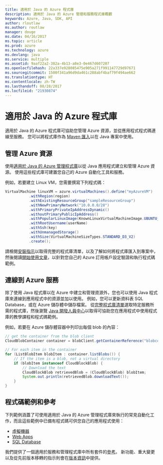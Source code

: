 ```yaml
---
title: 適用於 Java 的 Azure 程式庫
description: 適用於 Java 的 Azure 管理和服務程式庫概觀
keywords: Azure, Java, SDK, API
author: rloutlaw
ms.author: routlaw
manager: douge
ms.date: 04/16/2017
ms.topic: article
ms.prod: azure
ms.technology: azure
ms.devlang: java
ms.service: multiple
ms.assetid: 9aaf22a2-382a-4b13-a8e3-0e467d607207
ms.openlocfilehash: 22a337e928085475e905a271f991147729d97671
ms.sourcegitcommit: 1500f341a96d9da461c288abf4baf79f494ae662
ms.translationtype: HT
ms.contentlocale: zh-TW
ms.lasthandoff: 08/28/2017
ms.locfileid: "21930874"
---
```

# <a name="azure-libraries-for-java"></a>適用於 Java 的 Azure 程式庫

適用於 Java 的 Azure 程式庫可協助您管理 Azure 資源，並從應用程式程式碼連線至服務。 您可以將程式庫作為 [Maven 匯入](java-sdk-azure-install.md)以在 Java 專案中使用。 

## <a name="manage-azure-resources"></a>管理 Azure 資源

使用[適用於 Java 的 Azure 管理程式庫](java-sdk-azure-get-started.md)以從 Java 應用程式建立和管理 Azure 資源。 使用這些程式庫可建置您自己的 Azure 自動化工具和服務。 

例如，若要建立 Linux VM，您需要撰寫下列程式碼：

```java
VirtualMachine linuxVM = azure.virtualMachines().define("myAzureVM")
           .withRegion(region)
           .withExistingResourceGroup("sampleResourceGroup")
           .withNewPrimaryNetwork("10.0.0.0/28")
           .withPrimaryPrivateIpAddressDynamic()
           .withoutPrimaryPublicIpAddress()
           .withPopularLinuxImage(KnownLinuxVirtualMachineImage.UBUNTU_SERVER_16_04_LTS)
           .withRootUsername(userName)
           .withSsh(key)
           .withUnmanagedStorage()
           .withSize(VirtualMachineSizeTypes.STANDARD_D3_V2)
           .create();
 ```

請檢閱[安裝指示](java-sdk-azure-install.md)以取得完整的程式庫清單，以及了解如何將程式庫匯入到專案中，然後閱讀[開始使用文章](java-sdk-azure-get-started.md)，以針對您自己的 Azure 訂用帳戶設定驗證和執行程式碼範例。 

## <a name="connect-to-azure-services"></a>連線到 Azure 服務

除了使用 Java 程式庫以在 Azure 中建立和管理資源外，您也可以使用 Java 程式庫來連線到應用程式中的資源並加以使用。 例如，您可以更新資料表 SQL Database，或在 Azure 儲存體中儲存檔案。 從[完整程式庫清單](java-sdk-azure-install.md)選取特定服務所需的程式庫，然後瀏覽 [Java 開發人員中心](https://azure.microsoft.com/develop/java/)以取得可協助您在應用程式中使用程式庫的教學課程和程式碼範例。

例如，若要在 Azure 儲存體容器中列印出每個 blob 的內容：

```java
// get the container from the blob client
CloudBlobContainer container = blobClient.getContainerReference("blobcontainer");

// For each item in the container
for (ListBlobItem blobItem : container.listBlobs()) {
    // If the item is a blob, not a virtual directory
    if (blobItem instanceof CloudBlockBlob) {
        // Download the text
        CloudBlockBlob retrievedBlob = (CloudBlockBlob) blobItem;
        System.out.println(retrievedBlob.downloadText());
    }
}
```

## <a name="sample-code-and-reference"></a>程式碼範例和參考

下列範例涵蓋了可使用適用於 Java 的 Azure 管理程式庫來執行的常見自動化工作，而且這些範例中已備有程式碼可供您自己的應用程式使用：

- [虛擬機器](java-sdk-azure-virtual-machine-samples.md)
- [Web Apps](java-sdk-azure-web-apps-samples.md)
- [SQL Database](java-sdk-azure-sql-database-samples.md)
   
我們提供了一個適用於服務和管理程式庫中所有套件的[參考](https://docs.microsoft.com/java/api)。 新功能、重大變更以及從先前版本移轉的指示則會在[版本資訊](java-sdk-azure-release-notes.md)中提供。